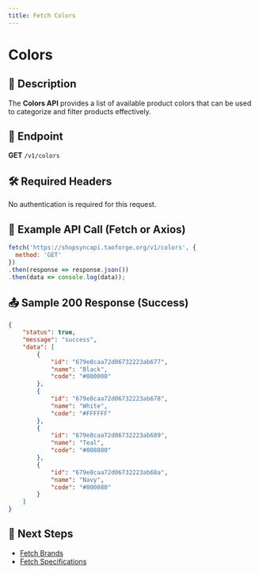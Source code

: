 ```yaml
---
title: Fetch Colors
---
```


# Colors

## 📌 Description
The **Colors API** provides a list of available product colors that can be used to categorize and filter products effectively.

## 🔗 Endpoint
**GET** `/v1/colors`

## 🛠️ Required Headers
No authentication is required for this request.

## 📡 Example API Call (Fetch or Axios)
```javascript
fetch('https://shopsyncapi.taoforge.org/v1/colors', {
  method: 'GET'
})
.then(response => response.json())
.then(data => console.log(data));
```

## 📤 Sample 200 Response (Success)
```json
{
    "status": true,
    "message": "success",
    "data": [
        {
            "id": "679e8caa72d06732223ab677",
            "name": "Black",
            "code": "#000000"
        },
        {
            "id": "679e8caa72d06732223ab678",
            "name": "White",
            "code": "#FFFFFF"
        },
        {
            "id": "679e8caa72d06732223ab689",
            "name": "Teal",
            "code": "#008080"
        },
        {
            "id": "679e8caa72d06732223ab68a",
            "name": "Navy",
            "code": "#000080"
        }
    ]
}
```

## 🔗 Next Steps
- [Fetch Brands](./brand.md)
- [Fetch Specifications](./specification.md)
